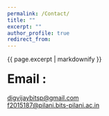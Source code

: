 ```yaml
---
permalink: /Contact/
title: ""
excerpt: ""
author_profile: true
redirect_from: 
---
```


{{ page.excerpt | markdownify }}

#### <span style="font-size: 2em;">Email :</span>
 [digvijaybitsp@gmail.com](mailto:]digvijaybitsp@gmail.com) <br>
 [f2015187@pilani.bits-pilani.ac.in](mailto:f2015187@pilani.bits-pilani.ac.in)
